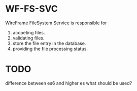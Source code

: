 # WF-FS-SVC

WireFrame FileSystem Service is responsible for
1. accpeting files.
2. validating files.
3. store the file entry in the database.
4. providing the file processing status.


# TODO
difference between es6 and higher es
what should be used?
<!--  -->